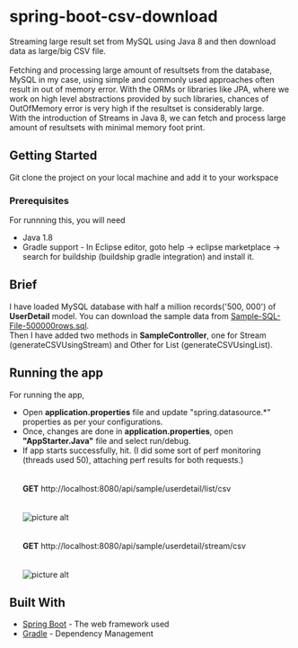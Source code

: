 # spring-boot-csv-download
Streaming large result set from MySQL using Java 8 and then download data as large/big CSV file. <br/><br/>Fetching and processing large amount of resultsets from the database, MySQL in my case, using simple and commonly used approaches often result in out of memory error. With the ORMs or libraries like JPA, where we work on high level abstractions provided by such libraries, chances of OutOfMemory error is very high if the resultset is considerably large.
<br/>With the introduction of Streams in Java 8, we can fetch and process large amount of resultsets with minimal memory foot print.

## Getting Started

Git clone the project on your local machine and add it to your workspace

### Prerequisites

For runnning this, you will need
- Java 1.8
- Gradle support - In Eclipse editor, goto help -> eclipse marketplace -> search for buildship (buildship gradle integration) and install it.

## Brief
I have loaded MySQL database with half a million records('500, 000') of **UserDetail** model. You can download the sample data from [Sample-SQL-File-500000rows.sql](http://www.sample-videos.com/sql/Sample-SQL-File-500000rows.sql). <br/>
Then I have added two methods in **SampleController**, one for Stream (generateCSVUsingStream) and Other for List (generateCSVUsingList).

## Running the app

For running the app,
- Open **application.properties** file and update "spring.datasource.*" properties as per your configurations.
- Once, changes are done in **application.properties**, open **"AppStarter.Java"** file and select run/debug.
- If app starts successfully, hit. (I did some sort of perf monitoring (threads used 50), attaching perf results for both requests.)<br/><br/><br/>
**GET** http://localhost:8080/api/sample/userdetail/list/csv
<br/><br/><br/>
![picture alt](https://github.com/greyseal/spring-boot-csv-download/blob/master/src/main/resources/list.png "Using List")
<br/><br/><br/>
**GET** http://localhost:8080/api/sample/userdetail/stream/csv
<br/><br/><br/>
![picture alt](https://github.com/greyseal/spring-boot-csv-download/blob/master/src/main/resources/stream.png "Using Stream")

## Built With

* [Spring Boot](https://projects.spring.io/spring-boot/) - The web framework used
* [Gradle](https://gradle.org/) - Dependency Management
